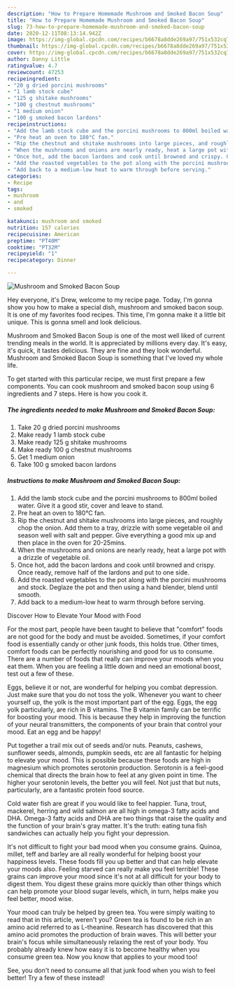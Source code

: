 ```yaml
---
description: "How to Prepare Homemade Mushroom and Smoked Bacon Soup"
title: "How to Prepare Homemade Mushroom and Smoked Bacon Soup"
slug: 73-how-to-prepare-homemade-mushroom-and-smoked-bacon-soup
date: 2020-12-11T08:13:14.942Z
image: https://img-global.cpcdn.com/recipes/b6678a8dde269a97/751x532cq70/mushroom-and-smoked-bacon-soup-recipe-main-photo.jpg
thumbnail: https://img-global.cpcdn.com/recipes/b6678a8dde269a97/751x532cq70/mushroom-and-smoked-bacon-soup-recipe-main-photo.jpg
cover: https://img-global.cpcdn.com/recipes/b6678a8dde269a97/751x532cq70/mushroom-and-smoked-bacon-soup-recipe-main-photo.jpg
author: Danny Little
ratingvalue: 4.7
reviewcount: 47253
recipeingredient:
- "20 g dried porcini mushrooms"
- "1 lamb stock cube"
- "125 g shitake mushrooms"
- "100 g chestnut mushrooms"
- "1 medium onion"
- "100 g smoked bacon lardons"
recipeinstructions:
- "Add the lamb stock cube and the porcini mushrooms to 800ml boiled water. Give it a good stir, cover and leave to stand."
- "Pre heat an oven to 180°C fan."
- "Rip the chestnut and shitake mushrooms into large pieces, and roughly chop the onion. Add them to a tray, drizzle with some vegetable oil and season well with salt and pepper. Give everything a good mix up and then place in the oven for 20-25mins."
- "When the mushrooms and onions are nearly ready, heat a large pot with a drizzle of vegetable oil."
- "Once hot, add the bacon lardons and cook until browned and crispy. Once ready, remove half of the lardons and put to one side."
- "Add the roasted vegetables to the pot along with the porcini mushrooms and stock. Deglaze the pot and then using a hand blender, blend until smooth."
- "Add back to a medium-low heat to warm through before serving."
categories:
- Recipe
tags:
- mushroom
- and
- smoked

katakunci: mushroom and smoked 
nutrition: 157 calories
recipecuisine: American
preptime: "PT40M"
cooktime: "PT32M"
recipeyield: "1"
recipecategory: Dinner

---
```



![Mushroom and Smoked Bacon Soup](https://img-global.cpcdn.com/recipes/b6678a8dde269a97/751x532cq70/mushroom-and-smoked-bacon-soup-recipe-main-photo.jpg)

Hey everyone, it's Drew, welcome to my recipe page. Today, I'm gonna show you how to make a special dish, mushroom and smoked bacon soup. It is one of my favorites food recipes. This time, I'm gonna make it a little bit unique. This is gonna smell and look delicious.



Mushroom and Smoked Bacon Soup is one of the most well liked of current trending meals in the world. It is appreciated by millions every day. It's easy, it's quick, it tastes delicious. They are fine and they look wonderful. Mushroom and Smoked Bacon Soup is something that I've loved my whole life.


To get started with this particular recipe, we must first prepare a few components. You can cook mushroom and smoked bacon soup using 6 ingredients and 7 steps. Here is how you cook it.

<!--inarticleads1-->

##### The ingredients needed to make Mushroom and Smoked Bacon Soup:

1. Take 20 g dried porcini mushrooms
1. Make ready 1 lamb stock cube
1. Make ready 125 g shitake mushrooms
1. Make ready 100 g chestnut mushrooms
1. Get 1 medium onion
1. Take 100 g smoked bacon lardons




<!--inarticleads2-->

##### Instructions to make Mushroom and Smoked Bacon Soup:

1. Add the lamb stock cube and the porcini mushrooms to 800ml boiled water. Give it a good stir, cover and leave to stand.
1. Pre heat an oven to 180°C fan.
1. Rip the chestnut and shitake mushrooms into large pieces, and roughly chop the onion. Add them to a tray, drizzle with some vegetable oil and season well with salt and pepper. Give everything a good mix up and then place in the oven for 20-25mins.
1. When the mushrooms and onions are nearly ready, heat a large pot with a drizzle of vegetable oil.
1. Once hot, add the bacon lardons and cook until browned and crispy. Once ready, remove half of the lardons and put to one side.
1. Add the roasted vegetables to the pot along with the porcini mushrooms and stock. Deglaze the pot and then using a hand blender, blend until smooth.
1. Add back to a medium-low heat to warm through before serving.




Discover How to Elevate Your Mood with Food


For the most part, people have been taught to believe that "comfort" foods are not good for the body and must be avoided. Sometimes, if your comfort food is essentially candy or other junk foods, this holds true. Other times, comfort foods can be perfectly nourishing and good for us to consume. There are a number of foods that really can improve your moods when you eat them. When you are feeling a little down and need an emotional boost, test out a few of these.

Eggs, believe it or not, are wonderful for helping you combat depression. Just make sure that you do not toss the yolk. Whenever you want to cheer yourself up, the yolk is the most important part of the egg. Eggs, the egg yolk particularly, are rich in B vitamins. The B vitamin family can be terrific for boosting your mood. This is because they help in improving the function of your neural transmitters, the components of your brain that control your mood. Eat an egg and be happy!

Put together a trail mix out of seeds and/or nuts. Peanuts, cashews, sunflower seeds, almonds, pumpkin seeds, etc are all fantastic for helping to elevate your mood. This is possible because these foods are high in magnesium which promotes serotonin production. Serotonin is a feel-good chemical that directs the brain how to feel at any given point in time. The higher your serotonin levels, the better you will feel. Not just that but nuts, particularly, are a fantastic protein food source.

Cold water fish are great if you would like to feel happier. Tuna, trout, mackerel, herring and wild salmon are all high in omega-3 fatty acids and DHA. Omega-3 fatty acids and DHA are two things that raise the quality and the function of your brain's gray matter. It's the truth: eating tuna fish sandwiches can actually help you fight your depression. 

It's not difficult to fight your bad mood when you consume grains. Quinoa, millet, teff and barley are all really wonderful for helping boost your happiness levels. These foods fill you up better and that can help elevate your moods also. Feeling starved can really make you feel terrible! These grains can improve your mood since it's not at all difficult for your body to digest them. You digest these grains more quickly than other things which can help promote your blood sugar levels, which, in turn, helps make you feel better, mood wise.

Your mood can truly be helped by green tea. You were simply waiting to read that in this article, weren't you? Green tea is found to be rich in an amino acid referred to as L-theanine. Research has discovered that this amino acid promotes the production of brain waves. This will better your brain's focus while simultaneously relaxing the rest of your body. You probably already knew how easy it is to become healthy when you consume green tea. Now you know that applies to your mood too!

See, you don't need to consume all that junk food when you wish to feel better! Try a few of these instead!


